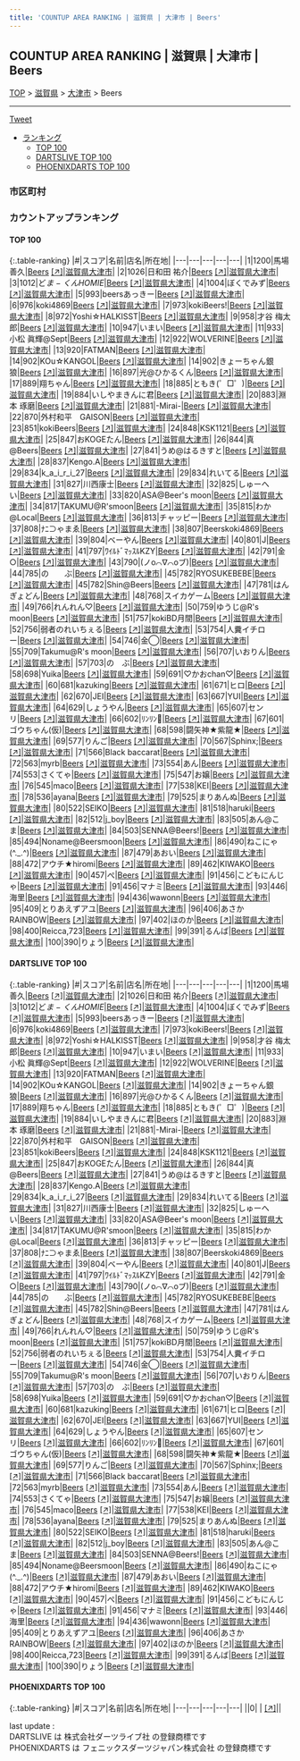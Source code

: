 ```yaml
---
title: 'COUNTUP AREA RANKING | 滋賀県 | 大津市 | Beers'
---
```

## COUNTUP AREA RANKING | 滋賀県 | 大津市 | Beers

[TOP](/darts/rank/) > [滋賀県](/darts/rank/滋賀県/) > [大津市](/darts/rank/滋賀県/大津市/) > Beers

___

<a href="https://twitter.com/share?ref_src=twsrc%5Etfw" data-text="COUNTUP AREA RANKING | 滋賀県大津市Beers" class="twitter-share-button" data-hashtags="DARTSLIVE,PHOENIXDARTS,darts,ダーツ" data-show-count="false">Tweet</a>

* [ランキング](#カウントアップランキング)
    * [TOP 100](#top-100)
    * [DARTSLIVE TOP 100](#dartslive-top-100)
    * [PHOENIXDARTS TOP 100](#phoenixdarts-top-100)

### 市区町村

<ul>

</ul>

### カウントアップランキング

#### TOP 100



{:.table-ranking}
|#|スコア|名前|店名|所在地|
|---|---|---|---|---|
|1|1200|<span class="rank-name-dl">馬場 善久</span>|<a href="/darts/rank/shops/67221c55a4e6d60df454cb89828a1cfe.html">Beers</a> <a href="https://search.dartslive.com/jp/shop/67221c55a4e6d60df454cb89828a1cfe">[↗]</a>|<a href="/darts/rank/滋賀県/大津市">滋賀県大津市</a>|
|2|1026|<span class="rank-name-dl">日和田 祐介</span>|<a href="/darts/rank/shops/67221c55a4e6d60df454cb89828a1cfe.html">Beers</a> <a href="https://search.dartslive.com/jp/shop/67221c55a4e6d60df454cb89828a1cfe">[↗]</a>|<a href="/darts/rank/滋賀県/大津市">滋賀県大津市</a>|
|3|1012|<span class="rank-name-dl">ど$ま-くんHOMIE$</span>|<a href="/darts/rank/shops/67221c55a4e6d60df454cb89828a1cfe.html">Beers</a> <a href="https://search.dartslive.com/jp/shop/67221c55a4e6d60df454cb89828a1cfe">[↗]</a>|<a href="/darts/rank/滋賀県/大津市">滋賀県大津市</a>|
|4|1004|<span class="rank-name-dl">ぼくでみず</span>|<a href="/darts/rank/shops/67221c55a4e6d60df454cb89828a1cfe.html">Beers</a> <a href="https://search.dartslive.com/jp/shop/67221c55a4e6d60df454cb89828a1cfe">[↗]</a>|<a href="/darts/rank/滋賀県/大津市">滋賀県大津市</a>|
|5|993|<span class="rank-name-dl">beersあっきー</span>|<a href="/darts/rank/shops/67221c55a4e6d60df454cb89828a1cfe.html">Beers</a> <a href="https://search.dartslive.com/jp/shop/67221c55a4e6d60df454cb89828a1cfe">[↗]</a>|<a href="/darts/rank/滋賀県/大津市">滋賀県大津市</a>|
|6|976|<span class="rank-name-dl">koki4869</span>|<a href="/darts/rank/shops/67221c55a4e6d60df454cb89828a1cfe.html">Beers</a> <a href="https://search.dartslive.com/jp/shop/67221c55a4e6d60df454cb89828a1cfe">[↗]</a>|<a href="/darts/rank/滋賀県/大津市">滋賀県大津市</a>|
|7|973|<span class="rank-name-dl">kokiBeers!</span>|<a href="/darts/rank/shops/67221c55a4e6d60df454cb89828a1cfe.html">Beers</a> <a href="https://search.dartslive.com/jp/shop/67221c55a4e6d60df454cb89828a1cfe">[↗]</a>|<a href="/darts/rank/滋賀県/大津市">滋賀県大津市</a>|
|8|972|<span class="rank-name-dl">Yoshi☆HALKISST</span>|<a href="/darts/rank/shops/67221c55a4e6d60df454cb89828a1cfe.html">Beers</a> <a href="https://search.dartslive.com/jp/shop/67221c55a4e6d60df454cb89828a1cfe">[↗]</a>|<a href="/darts/rank/滋賀県/大津市">滋賀県大津市</a>|
|9|958|<span class="rank-name-dl">才谷 梅太郎</span>|<a href="/darts/rank/shops/67221c55a4e6d60df454cb89828a1cfe.html">Beers</a> <a href="https://search.dartslive.com/jp/shop/67221c55a4e6d60df454cb89828a1cfe">[↗]</a>|<a href="/darts/rank/滋賀県/大津市">滋賀県大津市</a>|
|10|947|<span class="rank-name-dl">いまい</span>|<a href="/darts/rank/shops/67221c55a4e6d60df454cb89828a1cfe.html">Beers</a> <a href="https://search.dartslive.com/jp/shop/67221c55a4e6d60df454cb89828a1cfe">[↗]</a>|<a href="/darts/rank/滋賀県/大津市">滋賀県大津市</a>|
|11|933|<span class="rank-name-dl">小松 眞輝@Sept</span>|<a href="/darts/rank/shops/67221c55a4e6d60df454cb89828a1cfe.html">Beers</a> <a href="https://search.dartslive.com/jp/shop/67221c55a4e6d60df454cb89828a1cfe">[↗]</a>|<a href="/darts/rank/滋賀県/大津市">滋賀県大津市</a>|
|12|922|<span class="rank-name-dl">WOLVERINE</span>|<a href="/darts/rank/shops/67221c55a4e6d60df454cb89828a1cfe.html">Beers</a> <a href="https://search.dartslive.com/jp/shop/67221c55a4e6d60df454cb89828a1cfe">[↗]</a>|<a href="/darts/rank/滋賀県/大津市">滋賀県大津市</a>|
|13|920|<span class="rank-name-dl">FATMAN</span>|<a href="/darts/rank/shops/67221c55a4e6d60df454cb89828a1cfe.html">Beers</a> <a href="https://search.dartslive.com/jp/shop/67221c55a4e6d60df454cb89828a1cfe">[↗]</a>|<a href="/darts/rank/滋賀県/大津市">滋賀県大津市</a>|
|14|902|<span class="rank-name-dl">KOu☆KANGOL</span>|<a href="/darts/rank/shops/67221c55a4e6d60df454cb89828a1cfe.html">Beers</a> <a href="https://search.dartslive.com/jp/shop/67221c55a4e6d60df454cb89828a1cfe">[↗]</a>|<a href="/darts/rank/滋賀県/大津市">滋賀県大津市</a>|
|14|902|<span class="rank-name-dl">きょーちゃん銀狼</span>|<a href="/darts/rank/shops/67221c55a4e6d60df454cb89828a1cfe.html">Beers</a> <a href="https://search.dartslive.com/jp/shop/67221c55a4e6d60df454cb89828a1cfe">[↗]</a>|<a href="/darts/rank/滋賀県/大津市">滋賀県大津市</a>|
|16|897|<span class="rank-name-dl">光@ひかるくん</span>|<a href="/darts/rank/shops/67221c55a4e6d60df454cb89828a1cfe.html">Beers</a> <a href="https://search.dartslive.com/jp/shop/67221c55a4e6d60df454cb89828a1cfe">[↗]</a>|<a href="/darts/rank/滋賀県/大津市">滋賀県大津市</a>|
|17|889|<span class="rank-name-dl">翔ちゃん</span>|<a href="/darts/rank/shops/67221c55a4e6d60df454cb89828a1cfe.html">Beers</a> <a href="https://search.dartslive.com/jp/shop/67221c55a4e6d60df454cb89828a1cfe">[↗]</a>|<a href="/darts/rank/滋賀県/大津市">滋賀県大津市</a>|
|18|885|<span class="rank-name-dl">ともき(゜□゜)</span>|<a href="/darts/rank/shops/67221c55a4e6d60df454cb89828a1cfe.html">Beers</a> <a href="https://search.dartslive.com/jp/shop/67221c55a4e6d60df454cb89828a1cfe">[↗]</a>|<a href="/darts/rank/滋賀県/大津市">滋賀県大津市</a>|
|19|884|<span class="rank-name-dl">いしやまきんに君</span>|<a href="/darts/rank/shops/67221c55a4e6d60df454cb89828a1cfe.html">Beers</a> <a href="https://search.dartslive.com/jp/shop/67221c55a4e6d60df454cb89828a1cfe">[↗]</a>|<a href="/darts/rank/滋賀県/大津市">滋賀県大津市</a>|
|20|883|<span class="rank-name-dl">淵本 琢磨</span>|<a href="/darts/rank/shops/67221c55a4e6d60df454cb89828a1cfe.html">Beers</a> <a href="https://search.dartslive.com/jp/shop/67221c55a4e6d60df454cb89828a1cfe">[↗]</a>|<a href="/darts/rank/滋賀県/大津市">滋賀県大津市</a>|
|21|881|<span class="rank-name-dl">-Mirai-</span>|<a href="/darts/rank/shops/67221c55a4e6d60df454cb89828a1cfe.html">Beers</a> <a href="https://search.dartslive.com/jp/shop/67221c55a4e6d60df454cb89828a1cfe">[↗]</a>|<a href="/darts/rank/滋賀県/大津市">滋賀県大津市</a>|
|22|870|<span class="rank-name-dl">外村和平　GAISON</span>|<a href="/darts/rank/shops/67221c55a4e6d60df454cb89828a1cfe.html">Beers</a> <a href="https://search.dartslive.com/jp/shop/67221c55a4e6d60df454cb89828a1cfe">[↗]</a>|<a href="/darts/rank/滋賀県/大津市">滋賀県大津市</a>|
|23|851|<span class="rank-name-dl">kokiBeers</span>|<a href="/darts/rank/shops/67221c55a4e6d60df454cb89828a1cfe.html">Beers</a> <a href="https://search.dartslive.com/jp/shop/67221c55a4e6d60df454cb89828a1cfe">[↗]</a>|<a href="/darts/rank/滋賀県/大津市">滋賀県大津市</a>|
|24|848|<span class="rank-name-dl">KSK1121</span>|<a href="/darts/rank/shops/67221c55a4e6d60df454cb89828a1cfe.html">Beers</a> <a href="https://search.dartslive.com/jp/shop/67221c55a4e6d60df454cb89828a1cfe">[↗]</a>|<a href="/darts/rank/滋賀県/大津市">滋賀県大津市</a>|
|25|847|<span class="rank-name-dl">おKOGEたん</span>|<a href="/darts/rank/shops/67221c55a4e6d60df454cb89828a1cfe.html">Beers</a> <a href="https://search.dartslive.com/jp/shop/67221c55a4e6d60df454cb89828a1cfe">[↗]</a>|<a href="/darts/rank/滋賀県/大津市">滋賀県大津市</a>|
|26|844|<span class="rank-name-dl">真@Beers</span>|<a href="/darts/rank/shops/67221c55a4e6d60df454cb89828a1cfe.html">Beers</a> <a href="https://search.dartslive.com/jp/shop/67221c55a4e6d60df454cb89828a1cfe">[↗]</a>|<a href="/darts/rank/滋賀県/大津市">滋賀県大津市</a>|
|27|841|<span class="rank-name-dl">うめ@はるきすと</span>|<a href="/darts/rank/shops/67221c55a4e6d60df454cb89828a1cfe.html">Beers</a> <a href="https://search.dartslive.com/jp/shop/67221c55a4e6d60df454cb89828a1cfe">[↗]</a>|<a href="/darts/rank/滋賀県/大津市">滋賀県大津市</a>|
|28|837|<span class="rank-name-dl">Kengo.A</span>|<a href="/darts/rank/shops/67221c55a4e6d60df454cb89828a1cfe.html">Beers</a> <a href="https://search.dartslive.com/jp/shop/67221c55a4e6d60df454cb89828a1cfe">[↗]</a>|<a href="/darts/rank/滋賀県/大津市">滋賀県大津市</a>|
|29|834|<span class="rank-name-dl">k_a_i_r_i_27</span>|<a href="/darts/rank/shops/67221c55a4e6d60df454cb89828a1cfe.html">Beers</a> <a href="https://search.dartslive.com/jp/shop/67221c55a4e6d60df454cb89828a1cfe">[↗]</a>|<a href="/darts/rank/滋賀県/大津市">滋賀県大津市</a>|
|29|834|<span class="rank-name-dl">れいてる</span>|<a href="/darts/rank/shops/67221c55a4e6d60df454cb89828a1cfe.html">Beers</a> <a href="https://search.dartslive.com/jp/shop/67221c55a4e6d60df454cb89828a1cfe">[↗]</a>|<a href="/darts/rank/滋賀県/大津市">滋賀県大津市</a>|
|31|827|<span class="rank-name-dl">川西康士</span>|<a href="/darts/rank/shops/67221c55a4e6d60df454cb89828a1cfe.html">Beers</a> <a href="https://search.dartslive.com/jp/shop/67221c55a4e6d60df454cb89828a1cfe">[↗]</a>|<a href="/darts/rank/滋賀県/大津市">滋賀県大津市</a>|
|32|825|<span class="rank-name-dl">しゅーへい</span>|<a href="/darts/rank/shops/67221c55a4e6d60df454cb89828a1cfe.html">Beers</a> <a href="https://search.dartslive.com/jp/shop/67221c55a4e6d60df454cb89828a1cfe">[↗]</a>|<a href="/darts/rank/滋賀県/大津市">滋賀県大津市</a>|
|33|820|<span class="rank-name-dl">ASA@Beer&#x27;s moon</span>|<a href="/darts/rank/shops/67221c55a4e6d60df454cb89828a1cfe.html">Beers</a> <a href="https://search.dartslive.com/jp/shop/67221c55a4e6d60df454cb89828a1cfe">[↗]</a>|<a href="/darts/rank/滋賀県/大津市">滋賀県大津市</a>|
|34|817|<span class="rank-name-dl">TAKUMU@R&#x27;smoon</span>|<a href="/darts/rank/shops/67221c55a4e6d60df454cb89828a1cfe.html">Beers</a> <a href="https://search.dartslive.com/jp/shop/67221c55a4e6d60df454cb89828a1cfe">[↗]</a>|<a href="/darts/rank/滋賀県/大津市">滋賀県大津市</a>|
|35|815|<span class="rank-name-dl">わか@Local</span>|<a href="/darts/rank/shops/67221c55a4e6d60df454cb89828a1cfe.html">Beers</a> <a href="https://search.dartslive.com/jp/shop/67221c55a4e6d60df454cb89828a1cfe">[↗]</a>|<a href="/darts/rank/滋賀県/大津市">滋賀県大津市</a>|
|36|813|<span class="rank-name-dl">チャッピー</span>|<a href="/darts/rank/shops/67221c55a4e6d60df454cb89828a1cfe.html">Beers</a> <a href="https://search.dartslive.com/jp/shop/67221c55a4e6d60df454cb89828a1cfe">[↗]</a>|<a href="/darts/rank/滋賀県/大津市">滋賀県大津市</a>|
|37|808|<span class="rank-name-dl">ﾅﾆ⊃ゃまゑ</span>|<a href="/darts/rank/shops/67221c55a4e6d60df454cb89828a1cfe.html">Beers</a> <a href="https://search.dartslive.com/jp/shop/67221c55a4e6d60df454cb89828a1cfe">[↗]</a>|<a href="/darts/rank/滋賀県/大津市">滋賀県大津市</a>|
|38|807|<span class="rank-name-dl">Beerskoki4869</span>|<a href="/darts/rank/shops/67221c55a4e6d60df454cb89828a1cfe.html">Beers</a> <a href="https://search.dartslive.com/jp/shop/67221c55a4e6d60df454cb89828a1cfe">[↗]</a>|<a href="/darts/rank/滋賀県/大津市">滋賀県大津市</a>|
|39|804|<span class="rank-name-dl">ベーやん</span>|<a href="/darts/rank/shops/67221c55a4e6d60df454cb89828a1cfe.html">Beers</a> <a href="https://search.dartslive.com/jp/shop/67221c55a4e6d60df454cb89828a1cfe">[↗]</a>|<a href="/darts/rank/滋賀県/大津市">滋賀県大津市</a>|
|40|801|<span class="rank-name-dl">J</span>|<a href="/darts/rank/shops/67221c55a4e6d60df454cb89828a1cfe.html">Beers</a> <a href="https://search.dartslive.com/jp/shop/67221c55a4e6d60df454cb89828a1cfe">[↗]</a>|<a href="/darts/rank/滋賀県/大津市">滋賀県大津市</a>|
|41|797|<span class="rank-name-dl">ﾜｲﾙﾄﾞﾏｯｽﾙKZY</span>|<a href="/darts/rank/shops/67221c55a4e6d60df454cb89828a1cfe.html">Beers</a> <a href="https://search.dartslive.com/jp/shop/67221c55a4e6d60df454cb89828a1cfe">[↗]</a>|<a href="/darts/rank/滋賀県/大津市">滋賀県大津市</a>|
|42|791|<span class="rank-name-dl">金○</span>|<a href="/darts/rank/shops/67221c55a4e6d60df454cb89828a1cfe.html">Beers</a> <a href="https://search.dartslive.com/jp/shop/67221c55a4e6d60df454cb89828a1cfe">[↗]</a>|<a href="/darts/rank/滋賀県/大津市">滋賀県大津市</a>|
|43|790|<span class="rank-name-dl">(ノo⌒∇⌒oブ)</span>|<a href="/darts/rank/shops/67221c55a4e6d60df454cb89828a1cfe.html">Beers</a> <a href="https://search.dartslive.com/jp/shop/67221c55a4e6d60df454cb89828a1cfe">[↗]</a>|<a href="/darts/rank/滋賀県/大津市">滋賀県大津市</a>|
|44|785|<span class="rank-name-dl">の　　ぶ</span>|<a href="/darts/rank/shops/67221c55a4e6d60df454cb89828a1cfe.html">Beers</a> <a href="https://search.dartslive.com/jp/shop/67221c55a4e6d60df454cb89828a1cfe">[↗]</a>|<a href="/darts/rank/滋賀県/大津市">滋賀県大津市</a>|
|45|782|<span class="rank-name-dl">RYOSUKEBEBE</span>|<a href="/darts/rank/shops/67221c55a4e6d60df454cb89828a1cfe.html">Beers</a> <a href="https://search.dartslive.com/jp/shop/67221c55a4e6d60df454cb89828a1cfe">[↗]</a>|<a href="/darts/rank/滋賀県/大津市">滋賀県大津市</a>|
|45|782|<span class="rank-name-dl">Shin@Beers</span>|<a href="/darts/rank/shops/67221c55a4e6d60df454cb89828a1cfe.html">Beers</a> <a href="https://search.dartslive.com/jp/shop/67221c55a4e6d60df454cb89828a1cfe">[↗]</a>|<a href="/darts/rank/滋賀県/大津市">滋賀県大津市</a>|
|47|781|<span class="rank-name-dl">はんぎょどん</span>|<a href="/darts/rank/shops/67221c55a4e6d60df454cb89828a1cfe.html">Beers</a> <a href="https://search.dartslive.com/jp/shop/67221c55a4e6d60df454cb89828a1cfe">[↗]</a>|<a href="/darts/rank/滋賀県/大津市">滋賀県大津市</a>|
|48|768|<span class="rank-name-dl">スイカゲーム</span>|<a href="/darts/rank/shops/67221c55a4e6d60df454cb89828a1cfe.html">Beers</a> <a href="https://search.dartslive.com/jp/shop/67221c55a4e6d60df454cb89828a1cfe">[↗]</a>|<a href="/darts/rank/滋賀県/大津市">滋賀県大津市</a>|
|49|766|<span class="rank-name-dl">れんれん♡</span>|<a href="/darts/rank/shops/67221c55a4e6d60df454cb89828a1cfe.html">Beers</a> <a href="https://search.dartslive.com/jp/shop/67221c55a4e6d60df454cb89828a1cfe">[↗]</a>|<a href="/darts/rank/滋賀県/大津市">滋賀県大津市</a>|
|50|759|<span class="rank-name-dl">ゆうじ@R&#x27;s moon</span>|<a href="/darts/rank/shops/67221c55a4e6d60df454cb89828a1cfe.html">Beers</a> <a href="https://search.dartslive.com/jp/shop/67221c55a4e6d60df454cb89828a1cfe">[↗]</a>|<a href="/darts/rank/滋賀県/大津市">滋賀県大津市</a>|
|51|757|<span class="rank-name-dl">kokiBD月間</span>|<a href="/darts/rank/shops/67221c55a4e6d60df454cb89828a1cfe.html">Beers</a> <a href="https://search.dartslive.com/jp/shop/67221c55a4e6d60df454cb89828a1cfe">[↗]</a>|<a href="/darts/rank/滋賀県/大津市">滋賀県大津市</a>|
|52|756|<span class="rank-name-dl">弱者のれいちぇる</span>|<a href="/darts/rank/shops/67221c55a4e6d60df454cb89828a1cfe.html">Beers</a> <a href="https://search.dartslive.com/jp/shop/67221c55a4e6d60df454cb89828a1cfe">[↗]</a>|<a href="/darts/rank/滋賀県/大津市">滋賀県大津市</a>|
|53|754|<span class="rank-name-dl">人糞イチロー</span>|<a href="/darts/rank/shops/67221c55a4e6d60df454cb89828a1cfe.html">Beers</a> <a href="https://search.dartslive.com/jp/shop/67221c55a4e6d60df454cb89828a1cfe">[↗]</a>|<a href="/darts/rank/滋賀県/大津市">滋賀県大津市</a>|
|54|746|<span class="rank-name-dl">金◯</span>|<a href="/darts/rank/shops/67221c55a4e6d60df454cb89828a1cfe.html">Beers</a> <a href="https://search.dartslive.com/jp/shop/67221c55a4e6d60df454cb89828a1cfe">[↗]</a>|<a href="/darts/rank/滋賀県/大津市">滋賀県大津市</a>|
|55|709|<span class="rank-name-dl">Takumu@R&#x27;s moon</span>|<a href="/darts/rank/shops/67221c55a4e6d60df454cb89828a1cfe.html">Beers</a> <a href="https://search.dartslive.com/jp/shop/67221c55a4e6d60df454cb89828a1cfe">[↗]</a>|<a href="/darts/rank/滋賀県/大津市">滋賀県大津市</a>|
|56|707|<span class="rank-name-dl">いおりん</span>|<a href="/darts/rank/shops/67221c55a4e6d60df454cb89828a1cfe.html">Beers</a> <a href="https://search.dartslive.com/jp/shop/67221c55a4e6d60df454cb89828a1cfe">[↗]</a>|<a href="/darts/rank/滋賀県/大津市">滋賀県大津市</a>|
|57|703|<span class="rank-name-dl">の　ぶ</span>|<a href="/darts/rank/shops/67221c55a4e6d60df454cb89828a1cfe.html">Beers</a> <a href="https://search.dartslive.com/jp/shop/67221c55a4e6d60df454cb89828a1cfe">[↗]</a>|<a href="/darts/rank/滋賀県/大津市">滋賀県大津市</a>|
|58|698|<span class="rank-name-dl">Yuika</span>|<a href="/darts/rank/shops/67221c55a4e6d60df454cb89828a1cfe.html">Beers</a> <a href="https://search.dartslive.com/jp/shop/67221c55a4e6d60df454cb89828a1cfe">[↗]</a>|<a href="/darts/rank/滋賀県/大津市">滋賀県大津市</a>|
|59|691|<span class="rank-name-dl">♡かおchan♡</span>|<a href="/darts/rank/shops/67221c55a4e6d60df454cb89828a1cfe.html">Beers</a> <a href="https://search.dartslive.com/jp/shop/67221c55a4e6d60df454cb89828a1cfe">[↗]</a>|<a href="/darts/rank/滋賀県/大津市">滋賀県大津市</a>|
|60|681|<span class="rank-name-dl">kazuking</span>|<a href="/darts/rank/shops/67221c55a4e6d60df454cb89828a1cfe.html">Beers</a> <a href="https://search.dartslive.com/jp/shop/67221c55a4e6d60df454cb89828a1cfe">[↗]</a>|<a href="/darts/rank/滋賀県/大津市">滋賀県大津市</a>|
|61|671|<span class="rank-name-dl">ヒロ</span>|<a href="/darts/rank/shops/67221c55a4e6d60df454cb89828a1cfe.html">Beers</a> <a href="https://search.dartslive.com/jp/shop/67221c55a4e6d60df454cb89828a1cfe">[↗]</a>|<a href="/darts/rank/滋賀県/大津市">滋賀県大津市</a>|
|62|670|<span class="rank-name-dl">JEI</span>|<a href="/darts/rank/shops/67221c55a4e6d60df454cb89828a1cfe.html">Beers</a> <a href="https://search.dartslive.com/jp/shop/67221c55a4e6d60df454cb89828a1cfe">[↗]</a>|<a href="/darts/rank/滋賀県/大津市">滋賀県大津市</a>|
|63|667|<span class="rank-name-dl">YUI</span>|<a href="/darts/rank/shops/67221c55a4e6d60df454cb89828a1cfe.html">Beers</a> <a href="https://search.dartslive.com/jp/shop/67221c55a4e6d60df454cb89828a1cfe">[↗]</a>|<a href="/darts/rank/滋賀県/大津市">滋賀県大津市</a>|
|64|629|<span class="rank-name-dl">しょうやん</span>|<a href="/darts/rank/shops/67221c55a4e6d60df454cb89828a1cfe.html">Beers</a> <a href="https://search.dartslive.com/jp/shop/67221c55a4e6d60df454cb89828a1cfe">[↗]</a>|<a href="/darts/rank/滋賀県/大津市">滋賀県大津市</a>|
|65|607|<span class="rank-name-dl">センリ</span>|<a href="/darts/rank/shops/67221c55a4e6d60df454cb89828a1cfe.html">Beers</a> <a href="https://search.dartslive.com/jp/shop/67221c55a4e6d60df454cb89828a1cfe">[↗]</a>|<a href="/darts/rank/滋賀県/大津市">滋賀県大津市</a>|
|66|602|<span class="rank-name-dl">ﾘﾝﾘﾝ</span>|<a href="/darts/rank/shops/67221c55a4e6d60df454cb89828a1cfe.html">Beers</a> <a href="https://search.dartslive.com/jp/shop/67221c55a4e6d60df454cb89828a1cfe">[↗]</a>|<a href="/darts/rank/滋賀県/大津市">滋賀県大津市</a>|
|67|601|<span class="rank-name-dl">ゴウちゃん(仮)</span>|<a href="/darts/rank/shops/67221c55a4e6d60df454cb89828a1cfe.html">Beers</a> <a href="https://search.dartslive.com/jp/shop/67221c55a4e6d60df454cb89828a1cfe">[↗]</a>|<a href="/darts/rank/滋賀県/大津市">滋賀県大津市</a>|
|68|598|<span class="rank-name-dl">闘矢神★紫龍★</span>|<a href="/darts/rank/shops/67221c55a4e6d60df454cb89828a1cfe.html">Beers</a> <a href="https://search.dartslive.com/jp/shop/67221c55a4e6d60df454cb89828a1cfe">[↗]</a>|<a href="/darts/rank/滋賀県/大津市">滋賀県大津市</a>|
|69|577|<span class="rank-name-dl">りんご</span>|<a href="/darts/rank/shops/67221c55a4e6d60df454cb89828a1cfe.html">Beers</a> <a href="https://search.dartslive.com/jp/shop/67221c55a4e6d60df454cb89828a1cfe">[↗]</a>|<a href="/darts/rank/滋賀県/大津市">滋賀県大津市</a>|
|70|567|<span class="rank-name-dl">Sphinx;</span>|<a href="/darts/rank/shops/67221c55a4e6d60df454cb89828a1cfe.html">Beers</a> <a href="https://search.dartslive.com/jp/shop/67221c55a4e6d60df454cb89828a1cfe">[↗]</a>|<a href="/darts/rank/滋賀県/大津市">滋賀県大津市</a>|
|71|566|<span class="rank-name-dl">Black baccarat</span>|<a href="/darts/rank/shops/67221c55a4e6d60df454cb89828a1cfe.html">Beers</a> <a href="https://search.dartslive.com/jp/shop/67221c55a4e6d60df454cb89828a1cfe">[↗]</a>|<a href="/darts/rank/滋賀県/大津市">滋賀県大津市</a>|
|72|563|<span class="rank-name-dl">myrb</span>|<a href="/darts/rank/shops/67221c55a4e6d60df454cb89828a1cfe.html">Beers</a> <a href="https://search.dartslive.com/jp/shop/67221c55a4e6d60df454cb89828a1cfe">[↗]</a>|<a href="/darts/rank/滋賀県/大津市">滋賀県大津市</a>|
|73|554|<span class="rank-name-dl">あん</span>|<a href="/darts/rank/shops/67221c55a4e6d60df454cb89828a1cfe.html">Beers</a> <a href="https://search.dartslive.com/jp/shop/67221c55a4e6d60df454cb89828a1cfe">[↗]</a>|<a href="/darts/rank/滋賀県/大津市">滋賀県大津市</a>|
|74|553|<span class="rank-name-dl">さくてゃ</span>|<a href="/darts/rank/shops/67221c55a4e6d60df454cb89828a1cfe.html">Beers</a> <a href="https://search.dartslive.com/jp/shop/67221c55a4e6d60df454cb89828a1cfe">[↗]</a>|<a href="/darts/rank/滋賀県/大津市">滋賀県大津市</a>|
|75|547|<span class="rank-name-dl">お嬢</span>|<a href="/darts/rank/shops/67221c55a4e6d60df454cb89828a1cfe.html">Beers</a> <a href="https://search.dartslive.com/jp/shop/67221c55a4e6d60df454cb89828a1cfe">[↗]</a>|<a href="/darts/rank/滋賀県/大津市">滋賀県大津市</a>|
|76|545|<span class="rank-name-dl">maco</span>|<a href="/darts/rank/shops/67221c55a4e6d60df454cb89828a1cfe.html">Beers</a> <a href="https://search.dartslive.com/jp/shop/67221c55a4e6d60df454cb89828a1cfe">[↗]</a>|<a href="/darts/rank/滋賀県/大津市">滋賀県大津市</a>|
|77|538|<span class="rank-name-dl">KEI</span>|<a href="/darts/rank/shops/67221c55a4e6d60df454cb89828a1cfe.html">Beers</a> <a href="https://search.dartslive.com/jp/shop/67221c55a4e6d60df454cb89828a1cfe">[↗]</a>|<a href="/darts/rank/滋賀県/大津市">滋賀県大津市</a>|
|78|536|<span class="rank-name-dl">ayana</span>|<a href="/darts/rank/shops/67221c55a4e6d60df454cb89828a1cfe.html">Beers</a> <a href="https://search.dartslive.com/jp/shop/67221c55a4e6d60df454cb89828a1cfe">[↗]</a>|<a href="/darts/rank/滋賀県/大津市">滋賀県大津市</a>|
|79|525|<span class="rank-name-dl">まりあんぬ</span>|<a href="/darts/rank/shops/67221c55a4e6d60df454cb89828a1cfe.html">Beers</a> <a href="https://search.dartslive.com/jp/shop/67221c55a4e6d60df454cb89828a1cfe">[↗]</a>|<a href="/darts/rank/滋賀県/大津市">滋賀県大津市</a>|
|80|522|<span class="rank-name-dl">SEIKO</span>|<a href="/darts/rank/shops/67221c55a4e6d60df454cb89828a1cfe.html">Beers</a> <a href="https://search.dartslive.com/jp/shop/67221c55a4e6d60df454cb89828a1cfe">[↗]</a>|<a href="/darts/rank/滋賀県/大津市">滋賀県大津市</a>|
|81|518|<span class="rank-name-dl">haruki</span>|<a href="/darts/rank/shops/67221c55a4e6d60df454cb89828a1cfe.html">Beers</a> <a href="https://search.dartslive.com/jp/shop/67221c55a4e6d60df454cb89828a1cfe">[↗]</a>|<a href="/darts/rank/滋賀県/大津市">滋賀県大津市</a>|
|82|512|<span class="rank-name-dl">j_boy</span>|<a href="/darts/rank/shops/67221c55a4e6d60df454cb89828a1cfe.html">Beers</a> <a href="https://search.dartslive.com/jp/shop/67221c55a4e6d60df454cb89828a1cfe">[↗]</a>|<a href="/darts/rank/滋賀県/大津市">滋賀県大津市</a>|
|83|505|<span class="rank-name-dl">あん@こま</span>|<a href="/darts/rank/shops/67221c55a4e6d60df454cb89828a1cfe.html">Beers</a> <a href="https://search.dartslive.com/jp/shop/67221c55a4e6d60df454cb89828a1cfe">[↗]</a>|<a href="/darts/rank/滋賀県/大津市">滋賀県大津市</a>|
|84|503|<span class="rank-name-dl">SENNA@‪Beers!</span>|<a href="/darts/rank/shops/67221c55a4e6d60df454cb89828a1cfe.html">Beers</a> <a href="https://search.dartslive.com/jp/shop/67221c55a4e6d60df454cb89828a1cfe">[↗]</a>|<a href="/darts/rank/滋賀県/大津市">滋賀県大津市</a>|
|85|494|<span class="rank-name-dl">Noname@Beersmoon</span>|<a href="/darts/rank/shops/67221c55a4e6d60df454cb89828a1cfe.html">Beers</a> <a href="https://search.dartslive.com/jp/shop/67221c55a4e6d60df454cb89828a1cfe">[↗]</a>|<a href="/darts/rank/滋賀県/大津市">滋賀県大津市</a>|
|86|490|<span class="rank-name-dl">ねこにゃ(^._.^)</span>|<a href="/darts/rank/shops/67221c55a4e6d60df454cb89828a1cfe.html">Beers</a> <a href="https://search.dartslive.com/jp/shop/67221c55a4e6d60df454cb89828a1cfe">[↗]</a>|<a href="/darts/rank/滋賀県/大津市">滋賀県大津市</a>|
|87|479|<span class="rank-name-dl">あおい</span>|<a href="/darts/rank/shops/67221c55a4e6d60df454cb89828a1cfe.html">Beers</a> <a href="https://search.dartslive.com/jp/shop/67221c55a4e6d60df454cb89828a1cfe">[↗]</a>|<a href="/darts/rank/滋賀県/大津市">滋賀県大津市</a>|
|88|472|<span class="rank-name-dl">アウチ★hiromi</span>|<a href="/darts/rank/shops/67221c55a4e6d60df454cb89828a1cfe.html">Beers</a> <a href="https://search.dartslive.com/jp/shop/67221c55a4e6d60df454cb89828a1cfe">[↗]</a>|<a href="/darts/rank/滋賀県/大津市">滋賀県大津市</a>|
|89|462|<span class="rank-name-dl">KIWAKO</span>|<a href="/darts/rank/shops/67221c55a4e6d60df454cb89828a1cfe.html">Beers</a> <a href="https://search.dartslive.com/jp/shop/67221c55a4e6d60df454cb89828a1cfe">[↗]</a>|<a href="/darts/rank/滋賀県/大津市">滋賀県大津市</a>|
|90|457|<span class="rank-name-dl">ぺ</span>|<a href="/darts/rank/shops/67221c55a4e6d60df454cb89828a1cfe.html">Beers</a> <a href="https://search.dartslive.com/jp/shop/67221c55a4e6d60df454cb89828a1cfe">[↗]</a>|<a href="/darts/rank/滋賀県/大津市">滋賀県大津市</a>|
|91|456|<span class="rank-name-dl">こどもにんじゃ</span>|<a href="/darts/rank/shops/67221c55a4e6d60df454cb89828a1cfe.html">Beers</a> <a href="https://search.dartslive.com/jp/shop/67221c55a4e6d60df454cb89828a1cfe">[↗]</a>|<a href="/darts/rank/滋賀県/大津市">滋賀県大津市</a>|
|91|456|<span class="rank-name-dl">マナミ</span>|<a href="/darts/rank/shops/67221c55a4e6d60df454cb89828a1cfe.html">Beers</a> <a href="https://search.dartslive.com/jp/shop/67221c55a4e6d60df454cb89828a1cfe">[↗]</a>|<a href="/darts/rank/滋賀県/大津市">滋賀県大津市</a>|
|93|446|<span class="rank-name-dl">海里</span>|<a href="/darts/rank/shops/67221c55a4e6d60df454cb89828a1cfe.html">Beers</a> <a href="https://search.dartslive.com/jp/shop/67221c55a4e6d60df454cb89828a1cfe">[↗]</a>|<a href="/darts/rank/滋賀県/大津市">滋賀県大津市</a>|
|94|436|<span class="rank-name-dl">wawonn</span>|<a href="/darts/rank/shops/67221c55a4e6d60df454cb89828a1cfe.html">Beers</a> <a href="https://search.dartslive.com/jp/shop/67221c55a4e6d60df454cb89828a1cfe">[↗]</a>|<a href="/darts/rank/滋賀県/大津市">滋賀県大津市</a>|
|95|409|<span class="rank-name-dl">とりあえずアユ</span>|<a href="/darts/rank/shops/67221c55a4e6d60df454cb89828a1cfe.html">Beers</a> <a href="https://search.dartslive.com/jp/shop/67221c55a4e6d60df454cb89828a1cfe">[↗]</a>|<a href="/darts/rank/滋賀県/大津市">滋賀県大津市</a>|
|96|406|<span class="rank-name-dl">あさかRAINBOW</span>|<a href="/darts/rank/shops/67221c55a4e6d60df454cb89828a1cfe.html">Beers</a> <a href="https://search.dartslive.com/jp/shop/67221c55a4e6d60df454cb89828a1cfe">[↗]</a>|<a href="/darts/rank/滋賀県/大津市">滋賀県大津市</a>|
|97|402|<span class="rank-name-dl">ほのか</span>|<a href="/darts/rank/shops/67221c55a4e6d60df454cb89828a1cfe.html">Beers</a> <a href="https://search.dartslive.com/jp/shop/67221c55a4e6d60df454cb89828a1cfe">[↗]</a>|<a href="/darts/rank/滋賀県/大津市">滋賀県大津市</a>|
|98|400|<span class="rank-name-dl">Reicca,723</span>|<a href="/darts/rank/shops/67221c55a4e6d60df454cb89828a1cfe.html">Beers</a> <a href="https://search.dartslive.com/jp/shop/67221c55a4e6d60df454cb89828a1cfe">[↗]</a>|<a href="/darts/rank/滋賀県/大津市">滋賀県大津市</a>|
|99|391|<span class="rank-name-dl">るんば</span>|<a href="/darts/rank/shops/67221c55a4e6d60df454cb89828a1cfe.html">Beers</a> <a href="https://search.dartslive.com/jp/shop/67221c55a4e6d60df454cb89828a1cfe">[↗]</a>|<a href="/darts/rank/滋賀県/大津市">滋賀県大津市</a>|
|100|390|<span class="rank-name-dl">りょう</span>|<a href="/darts/rank/shops/67221c55a4e6d60df454cb89828a1cfe.html">Beers</a> <a href="https://search.dartslive.com/jp/shop/67221c55a4e6d60df454cb89828a1cfe">[↗]</a>|<a href="/darts/rank/滋賀県/大津市">滋賀県大津市</a>|


#### DARTSLIVE TOP 100



{:.table-ranking}
|#|スコア|名前|店名|所在地|
|---|---|---|---|---|
|1|1200|<span class="rank-name-dl">馬場 善久</span>|<a href="/darts/rank/shops/67221c55a4e6d60df454cb89828a1cfe.html">Beers</a> <a href="https://search.dartslive.com/jp/shop/67221c55a4e6d60df454cb89828a1cfe">[↗]</a>|<a href="/darts/rank/滋賀県/大津市">滋賀県大津市</a>|
|2|1026|<span class="rank-name-dl">日和田 祐介</span>|<a href="/darts/rank/shops/67221c55a4e6d60df454cb89828a1cfe.html">Beers</a> <a href="https://search.dartslive.com/jp/shop/67221c55a4e6d60df454cb89828a1cfe">[↗]</a>|<a href="/darts/rank/滋賀県/大津市">滋賀県大津市</a>|
|3|1012|<span class="rank-name-dl">ど$ま-くんHOMIE$</span>|<a href="/darts/rank/shops/67221c55a4e6d60df454cb89828a1cfe.html">Beers</a> <a href="https://search.dartslive.com/jp/shop/67221c55a4e6d60df454cb89828a1cfe">[↗]</a>|<a href="/darts/rank/滋賀県/大津市">滋賀県大津市</a>|
|4|1004|<span class="rank-name-dl">ぼくでみず</span>|<a href="/darts/rank/shops/67221c55a4e6d60df454cb89828a1cfe.html">Beers</a> <a href="https://search.dartslive.com/jp/shop/67221c55a4e6d60df454cb89828a1cfe">[↗]</a>|<a href="/darts/rank/滋賀県/大津市">滋賀県大津市</a>|
|5|993|<span class="rank-name-dl">beersあっきー</span>|<a href="/darts/rank/shops/67221c55a4e6d60df454cb89828a1cfe.html">Beers</a> <a href="https://search.dartslive.com/jp/shop/67221c55a4e6d60df454cb89828a1cfe">[↗]</a>|<a href="/darts/rank/滋賀県/大津市">滋賀県大津市</a>|
|6|976|<span class="rank-name-dl">koki4869</span>|<a href="/darts/rank/shops/67221c55a4e6d60df454cb89828a1cfe.html">Beers</a> <a href="https://search.dartslive.com/jp/shop/67221c55a4e6d60df454cb89828a1cfe">[↗]</a>|<a href="/darts/rank/滋賀県/大津市">滋賀県大津市</a>|
|7|973|<span class="rank-name-dl">kokiBeers!</span>|<a href="/darts/rank/shops/67221c55a4e6d60df454cb89828a1cfe.html">Beers</a> <a href="https://search.dartslive.com/jp/shop/67221c55a4e6d60df454cb89828a1cfe">[↗]</a>|<a href="/darts/rank/滋賀県/大津市">滋賀県大津市</a>|
|8|972|<span class="rank-name-dl">Yoshi☆HALKISST</span>|<a href="/darts/rank/shops/67221c55a4e6d60df454cb89828a1cfe.html">Beers</a> <a href="https://search.dartslive.com/jp/shop/67221c55a4e6d60df454cb89828a1cfe">[↗]</a>|<a href="/darts/rank/滋賀県/大津市">滋賀県大津市</a>|
|9|958|<span class="rank-name-dl">才谷 梅太郎</span>|<a href="/darts/rank/shops/67221c55a4e6d60df454cb89828a1cfe.html">Beers</a> <a href="https://search.dartslive.com/jp/shop/67221c55a4e6d60df454cb89828a1cfe">[↗]</a>|<a href="/darts/rank/滋賀県/大津市">滋賀県大津市</a>|
|10|947|<span class="rank-name-dl">いまい</span>|<a href="/darts/rank/shops/67221c55a4e6d60df454cb89828a1cfe.html">Beers</a> <a href="https://search.dartslive.com/jp/shop/67221c55a4e6d60df454cb89828a1cfe">[↗]</a>|<a href="/darts/rank/滋賀県/大津市">滋賀県大津市</a>|
|11|933|<span class="rank-name-dl">小松 眞輝@Sept</span>|<a href="/darts/rank/shops/67221c55a4e6d60df454cb89828a1cfe.html">Beers</a> <a href="https://search.dartslive.com/jp/shop/67221c55a4e6d60df454cb89828a1cfe">[↗]</a>|<a href="/darts/rank/滋賀県/大津市">滋賀県大津市</a>|
|12|922|<span class="rank-name-dl">WOLVERINE</span>|<a href="/darts/rank/shops/67221c55a4e6d60df454cb89828a1cfe.html">Beers</a> <a href="https://search.dartslive.com/jp/shop/67221c55a4e6d60df454cb89828a1cfe">[↗]</a>|<a href="/darts/rank/滋賀県/大津市">滋賀県大津市</a>|
|13|920|<span class="rank-name-dl">FATMAN</span>|<a href="/darts/rank/shops/67221c55a4e6d60df454cb89828a1cfe.html">Beers</a> <a href="https://search.dartslive.com/jp/shop/67221c55a4e6d60df454cb89828a1cfe">[↗]</a>|<a href="/darts/rank/滋賀県/大津市">滋賀県大津市</a>|
|14|902|<span class="rank-name-dl">KOu☆KANGOL</span>|<a href="/darts/rank/shops/67221c55a4e6d60df454cb89828a1cfe.html">Beers</a> <a href="https://search.dartslive.com/jp/shop/67221c55a4e6d60df454cb89828a1cfe">[↗]</a>|<a href="/darts/rank/滋賀県/大津市">滋賀県大津市</a>|
|14|902|<span class="rank-name-dl">きょーちゃん銀狼</span>|<a href="/darts/rank/shops/67221c55a4e6d60df454cb89828a1cfe.html">Beers</a> <a href="https://search.dartslive.com/jp/shop/67221c55a4e6d60df454cb89828a1cfe">[↗]</a>|<a href="/darts/rank/滋賀県/大津市">滋賀県大津市</a>|
|16|897|<span class="rank-name-dl">光@ひかるくん</span>|<a href="/darts/rank/shops/67221c55a4e6d60df454cb89828a1cfe.html">Beers</a> <a href="https://search.dartslive.com/jp/shop/67221c55a4e6d60df454cb89828a1cfe">[↗]</a>|<a href="/darts/rank/滋賀県/大津市">滋賀県大津市</a>|
|17|889|<span class="rank-name-dl">翔ちゃん</span>|<a href="/darts/rank/shops/67221c55a4e6d60df454cb89828a1cfe.html">Beers</a> <a href="https://search.dartslive.com/jp/shop/67221c55a4e6d60df454cb89828a1cfe">[↗]</a>|<a href="/darts/rank/滋賀県/大津市">滋賀県大津市</a>|
|18|885|<span class="rank-name-dl">ともき(゜□゜)</span>|<a href="/darts/rank/shops/67221c55a4e6d60df454cb89828a1cfe.html">Beers</a> <a href="https://search.dartslive.com/jp/shop/67221c55a4e6d60df454cb89828a1cfe">[↗]</a>|<a href="/darts/rank/滋賀県/大津市">滋賀県大津市</a>|
|19|884|<span class="rank-name-dl">いしやまきんに君</span>|<a href="/darts/rank/shops/67221c55a4e6d60df454cb89828a1cfe.html">Beers</a> <a href="https://search.dartslive.com/jp/shop/67221c55a4e6d60df454cb89828a1cfe">[↗]</a>|<a href="/darts/rank/滋賀県/大津市">滋賀県大津市</a>|
|20|883|<span class="rank-name-dl">淵本 琢磨</span>|<a href="/darts/rank/shops/67221c55a4e6d60df454cb89828a1cfe.html">Beers</a> <a href="https://search.dartslive.com/jp/shop/67221c55a4e6d60df454cb89828a1cfe">[↗]</a>|<a href="/darts/rank/滋賀県/大津市">滋賀県大津市</a>|
|21|881|<span class="rank-name-dl">-Mirai-</span>|<a href="/darts/rank/shops/67221c55a4e6d60df454cb89828a1cfe.html">Beers</a> <a href="https://search.dartslive.com/jp/shop/67221c55a4e6d60df454cb89828a1cfe">[↗]</a>|<a href="/darts/rank/滋賀県/大津市">滋賀県大津市</a>|
|22|870|<span class="rank-name-dl">外村和平　GAISON</span>|<a href="/darts/rank/shops/67221c55a4e6d60df454cb89828a1cfe.html">Beers</a> <a href="https://search.dartslive.com/jp/shop/67221c55a4e6d60df454cb89828a1cfe">[↗]</a>|<a href="/darts/rank/滋賀県/大津市">滋賀県大津市</a>|
|23|851|<span class="rank-name-dl">kokiBeers</span>|<a href="/darts/rank/shops/67221c55a4e6d60df454cb89828a1cfe.html">Beers</a> <a href="https://search.dartslive.com/jp/shop/67221c55a4e6d60df454cb89828a1cfe">[↗]</a>|<a href="/darts/rank/滋賀県/大津市">滋賀県大津市</a>|
|24|848|<span class="rank-name-dl">KSK1121</span>|<a href="/darts/rank/shops/67221c55a4e6d60df454cb89828a1cfe.html">Beers</a> <a href="https://search.dartslive.com/jp/shop/67221c55a4e6d60df454cb89828a1cfe">[↗]</a>|<a href="/darts/rank/滋賀県/大津市">滋賀県大津市</a>|
|25|847|<span class="rank-name-dl">おKOGEたん</span>|<a href="/darts/rank/shops/67221c55a4e6d60df454cb89828a1cfe.html">Beers</a> <a href="https://search.dartslive.com/jp/shop/67221c55a4e6d60df454cb89828a1cfe">[↗]</a>|<a href="/darts/rank/滋賀県/大津市">滋賀県大津市</a>|
|26|844|<span class="rank-name-dl">真@Beers</span>|<a href="/darts/rank/shops/67221c55a4e6d60df454cb89828a1cfe.html">Beers</a> <a href="https://search.dartslive.com/jp/shop/67221c55a4e6d60df454cb89828a1cfe">[↗]</a>|<a href="/darts/rank/滋賀県/大津市">滋賀県大津市</a>|
|27|841|<span class="rank-name-dl">うめ@はるきすと</span>|<a href="/darts/rank/shops/67221c55a4e6d60df454cb89828a1cfe.html">Beers</a> <a href="https://search.dartslive.com/jp/shop/67221c55a4e6d60df454cb89828a1cfe">[↗]</a>|<a href="/darts/rank/滋賀県/大津市">滋賀県大津市</a>|
|28|837|<span class="rank-name-dl">Kengo.A</span>|<a href="/darts/rank/shops/67221c55a4e6d60df454cb89828a1cfe.html">Beers</a> <a href="https://search.dartslive.com/jp/shop/67221c55a4e6d60df454cb89828a1cfe">[↗]</a>|<a href="/darts/rank/滋賀県/大津市">滋賀県大津市</a>|
|29|834|<span class="rank-name-dl">k_a_i_r_i_27</span>|<a href="/darts/rank/shops/67221c55a4e6d60df454cb89828a1cfe.html">Beers</a> <a href="https://search.dartslive.com/jp/shop/67221c55a4e6d60df454cb89828a1cfe">[↗]</a>|<a href="/darts/rank/滋賀県/大津市">滋賀県大津市</a>|
|29|834|<span class="rank-name-dl">れいてる</span>|<a href="/darts/rank/shops/67221c55a4e6d60df454cb89828a1cfe.html">Beers</a> <a href="https://search.dartslive.com/jp/shop/67221c55a4e6d60df454cb89828a1cfe">[↗]</a>|<a href="/darts/rank/滋賀県/大津市">滋賀県大津市</a>|
|31|827|<span class="rank-name-dl">川西康士</span>|<a href="/darts/rank/shops/67221c55a4e6d60df454cb89828a1cfe.html">Beers</a> <a href="https://search.dartslive.com/jp/shop/67221c55a4e6d60df454cb89828a1cfe">[↗]</a>|<a href="/darts/rank/滋賀県/大津市">滋賀県大津市</a>|
|32|825|<span class="rank-name-dl">しゅーへい</span>|<a href="/darts/rank/shops/67221c55a4e6d60df454cb89828a1cfe.html">Beers</a> <a href="https://search.dartslive.com/jp/shop/67221c55a4e6d60df454cb89828a1cfe">[↗]</a>|<a href="/darts/rank/滋賀県/大津市">滋賀県大津市</a>|
|33|820|<span class="rank-name-dl">ASA@Beer&#x27;s moon</span>|<a href="/darts/rank/shops/67221c55a4e6d60df454cb89828a1cfe.html">Beers</a> <a href="https://search.dartslive.com/jp/shop/67221c55a4e6d60df454cb89828a1cfe">[↗]</a>|<a href="/darts/rank/滋賀県/大津市">滋賀県大津市</a>|
|34|817|<span class="rank-name-dl">TAKUMU@R&#x27;smoon</span>|<a href="/darts/rank/shops/67221c55a4e6d60df454cb89828a1cfe.html">Beers</a> <a href="https://search.dartslive.com/jp/shop/67221c55a4e6d60df454cb89828a1cfe">[↗]</a>|<a href="/darts/rank/滋賀県/大津市">滋賀県大津市</a>|
|35|815|<span class="rank-name-dl">わか@Local</span>|<a href="/darts/rank/shops/67221c55a4e6d60df454cb89828a1cfe.html">Beers</a> <a href="https://search.dartslive.com/jp/shop/67221c55a4e6d60df454cb89828a1cfe">[↗]</a>|<a href="/darts/rank/滋賀県/大津市">滋賀県大津市</a>|
|36|813|<span class="rank-name-dl">チャッピー</span>|<a href="/darts/rank/shops/67221c55a4e6d60df454cb89828a1cfe.html">Beers</a> <a href="https://search.dartslive.com/jp/shop/67221c55a4e6d60df454cb89828a1cfe">[↗]</a>|<a href="/darts/rank/滋賀県/大津市">滋賀県大津市</a>|
|37|808|<span class="rank-name-dl">ﾅﾆ⊃ゃまゑ</span>|<a href="/darts/rank/shops/67221c55a4e6d60df454cb89828a1cfe.html">Beers</a> <a href="https://search.dartslive.com/jp/shop/67221c55a4e6d60df454cb89828a1cfe">[↗]</a>|<a href="/darts/rank/滋賀県/大津市">滋賀県大津市</a>|
|38|807|<span class="rank-name-dl">Beerskoki4869</span>|<a href="/darts/rank/shops/67221c55a4e6d60df454cb89828a1cfe.html">Beers</a> <a href="https://search.dartslive.com/jp/shop/67221c55a4e6d60df454cb89828a1cfe">[↗]</a>|<a href="/darts/rank/滋賀県/大津市">滋賀県大津市</a>|
|39|804|<span class="rank-name-dl">ベーやん</span>|<a href="/darts/rank/shops/67221c55a4e6d60df454cb89828a1cfe.html">Beers</a> <a href="https://search.dartslive.com/jp/shop/67221c55a4e6d60df454cb89828a1cfe">[↗]</a>|<a href="/darts/rank/滋賀県/大津市">滋賀県大津市</a>|
|40|801|<span class="rank-name-dl">J</span>|<a href="/darts/rank/shops/67221c55a4e6d60df454cb89828a1cfe.html">Beers</a> <a href="https://search.dartslive.com/jp/shop/67221c55a4e6d60df454cb89828a1cfe">[↗]</a>|<a href="/darts/rank/滋賀県/大津市">滋賀県大津市</a>|
|41|797|<span class="rank-name-dl">ﾜｲﾙﾄﾞﾏｯｽﾙKZY</span>|<a href="/darts/rank/shops/67221c55a4e6d60df454cb89828a1cfe.html">Beers</a> <a href="https://search.dartslive.com/jp/shop/67221c55a4e6d60df454cb89828a1cfe">[↗]</a>|<a href="/darts/rank/滋賀県/大津市">滋賀県大津市</a>|
|42|791|<span class="rank-name-dl">金○</span>|<a href="/darts/rank/shops/67221c55a4e6d60df454cb89828a1cfe.html">Beers</a> <a href="https://search.dartslive.com/jp/shop/67221c55a4e6d60df454cb89828a1cfe">[↗]</a>|<a href="/darts/rank/滋賀県/大津市">滋賀県大津市</a>|
|43|790|<span class="rank-name-dl">(ノo⌒∇⌒oブ)</span>|<a href="/darts/rank/shops/67221c55a4e6d60df454cb89828a1cfe.html">Beers</a> <a href="https://search.dartslive.com/jp/shop/67221c55a4e6d60df454cb89828a1cfe">[↗]</a>|<a href="/darts/rank/滋賀県/大津市">滋賀県大津市</a>|
|44|785|<span class="rank-name-dl">の　　ぶ</span>|<a href="/darts/rank/shops/67221c55a4e6d60df454cb89828a1cfe.html">Beers</a> <a href="https://search.dartslive.com/jp/shop/67221c55a4e6d60df454cb89828a1cfe">[↗]</a>|<a href="/darts/rank/滋賀県/大津市">滋賀県大津市</a>|
|45|782|<span class="rank-name-dl">RYOSUKEBEBE</span>|<a href="/darts/rank/shops/67221c55a4e6d60df454cb89828a1cfe.html">Beers</a> <a href="https://search.dartslive.com/jp/shop/67221c55a4e6d60df454cb89828a1cfe">[↗]</a>|<a href="/darts/rank/滋賀県/大津市">滋賀県大津市</a>|
|45|782|<span class="rank-name-dl">Shin@Beers</span>|<a href="/darts/rank/shops/67221c55a4e6d60df454cb89828a1cfe.html">Beers</a> <a href="https://search.dartslive.com/jp/shop/67221c55a4e6d60df454cb89828a1cfe">[↗]</a>|<a href="/darts/rank/滋賀県/大津市">滋賀県大津市</a>|
|47|781|<span class="rank-name-dl">はんぎょどん</span>|<a href="/darts/rank/shops/67221c55a4e6d60df454cb89828a1cfe.html">Beers</a> <a href="https://search.dartslive.com/jp/shop/67221c55a4e6d60df454cb89828a1cfe">[↗]</a>|<a href="/darts/rank/滋賀県/大津市">滋賀県大津市</a>|
|48|768|<span class="rank-name-dl">スイカゲーム</span>|<a href="/darts/rank/shops/67221c55a4e6d60df454cb89828a1cfe.html">Beers</a> <a href="https://search.dartslive.com/jp/shop/67221c55a4e6d60df454cb89828a1cfe">[↗]</a>|<a href="/darts/rank/滋賀県/大津市">滋賀県大津市</a>|
|49|766|<span class="rank-name-dl">れんれん♡</span>|<a href="/darts/rank/shops/67221c55a4e6d60df454cb89828a1cfe.html">Beers</a> <a href="https://search.dartslive.com/jp/shop/67221c55a4e6d60df454cb89828a1cfe">[↗]</a>|<a href="/darts/rank/滋賀県/大津市">滋賀県大津市</a>|
|50|759|<span class="rank-name-dl">ゆうじ@R&#x27;s moon</span>|<a href="/darts/rank/shops/67221c55a4e6d60df454cb89828a1cfe.html">Beers</a> <a href="https://search.dartslive.com/jp/shop/67221c55a4e6d60df454cb89828a1cfe">[↗]</a>|<a href="/darts/rank/滋賀県/大津市">滋賀県大津市</a>|
|51|757|<span class="rank-name-dl">kokiBD月間</span>|<a href="/darts/rank/shops/67221c55a4e6d60df454cb89828a1cfe.html">Beers</a> <a href="https://search.dartslive.com/jp/shop/67221c55a4e6d60df454cb89828a1cfe">[↗]</a>|<a href="/darts/rank/滋賀県/大津市">滋賀県大津市</a>|
|52|756|<span class="rank-name-dl">弱者のれいちぇる</span>|<a href="/darts/rank/shops/67221c55a4e6d60df454cb89828a1cfe.html">Beers</a> <a href="https://search.dartslive.com/jp/shop/67221c55a4e6d60df454cb89828a1cfe">[↗]</a>|<a href="/darts/rank/滋賀県/大津市">滋賀県大津市</a>|
|53|754|<span class="rank-name-dl">人糞イチロー</span>|<a href="/darts/rank/shops/67221c55a4e6d60df454cb89828a1cfe.html">Beers</a> <a href="https://search.dartslive.com/jp/shop/67221c55a4e6d60df454cb89828a1cfe">[↗]</a>|<a href="/darts/rank/滋賀県/大津市">滋賀県大津市</a>|
|54|746|<span class="rank-name-dl">金◯</span>|<a href="/darts/rank/shops/67221c55a4e6d60df454cb89828a1cfe.html">Beers</a> <a href="https://search.dartslive.com/jp/shop/67221c55a4e6d60df454cb89828a1cfe">[↗]</a>|<a href="/darts/rank/滋賀県/大津市">滋賀県大津市</a>|
|55|709|<span class="rank-name-dl">Takumu@R&#x27;s moon</span>|<a href="/darts/rank/shops/67221c55a4e6d60df454cb89828a1cfe.html">Beers</a> <a href="https://search.dartslive.com/jp/shop/67221c55a4e6d60df454cb89828a1cfe">[↗]</a>|<a href="/darts/rank/滋賀県/大津市">滋賀県大津市</a>|
|56|707|<span class="rank-name-dl">いおりん</span>|<a href="/darts/rank/shops/67221c55a4e6d60df454cb89828a1cfe.html">Beers</a> <a href="https://search.dartslive.com/jp/shop/67221c55a4e6d60df454cb89828a1cfe">[↗]</a>|<a href="/darts/rank/滋賀県/大津市">滋賀県大津市</a>|
|57|703|<span class="rank-name-dl">の　ぶ</span>|<a href="/darts/rank/shops/67221c55a4e6d60df454cb89828a1cfe.html">Beers</a> <a href="https://search.dartslive.com/jp/shop/67221c55a4e6d60df454cb89828a1cfe">[↗]</a>|<a href="/darts/rank/滋賀県/大津市">滋賀県大津市</a>|
|58|698|<span class="rank-name-dl">Yuika</span>|<a href="/darts/rank/shops/67221c55a4e6d60df454cb89828a1cfe.html">Beers</a> <a href="https://search.dartslive.com/jp/shop/67221c55a4e6d60df454cb89828a1cfe">[↗]</a>|<a href="/darts/rank/滋賀県/大津市">滋賀県大津市</a>|
|59|691|<span class="rank-name-dl">♡かおchan♡</span>|<a href="/darts/rank/shops/67221c55a4e6d60df454cb89828a1cfe.html">Beers</a> <a href="https://search.dartslive.com/jp/shop/67221c55a4e6d60df454cb89828a1cfe">[↗]</a>|<a href="/darts/rank/滋賀県/大津市">滋賀県大津市</a>|
|60|681|<span class="rank-name-dl">kazuking</span>|<a href="/darts/rank/shops/67221c55a4e6d60df454cb89828a1cfe.html">Beers</a> <a href="https://search.dartslive.com/jp/shop/67221c55a4e6d60df454cb89828a1cfe">[↗]</a>|<a href="/darts/rank/滋賀県/大津市">滋賀県大津市</a>|
|61|671|<span class="rank-name-dl">ヒロ</span>|<a href="/darts/rank/shops/67221c55a4e6d60df454cb89828a1cfe.html">Beers</a> <a href="https://search.dartslive.com/jp/shop/67221c55a4e6d60df454cb89828a1cfe">[↗]</a>|<a href="/darts/rank/滋賀県/大津市">滋賀県大津市</a>|
|62|670|<span class="rank-name-dl">JEI</span>|<a href="/darts/rank/shops/67221c55a4e6d60df454cb89828a1cfe.html">Beers</a> <a href="https://search.dartslive.com/jp/shop/67221c55a4e6d60df454cb89828a1cfe">[↗]</a>|<a href="/darts/rank/滋賀県/大津市">滋賀県大津市</a>|
|63|667|<span class="rank-name-dl">YUI</span>|<a href="/darts/rank/shops/67221c55a4e6d60df454cb89828a1cfe.html">Beers</a> <a href="https://search.dartslive.com/jp/shop/67221c55a4e6d60df454cb89828a1cfe">[↗]</a>|<a href="/darts/rank/滋賀県/大津市">滋賀県大津市</a>|
|64|629|<span class="rank-name-dl">しょうやん</span>|<a href="/darts/rank/shops/67221c55a4e6d60df454cb89828a1cfe.html">Beers</a> <a href="https://search.dartslive.com/jp/shop/67221c55a4e6d60df454cb89828a1cfe">[↗]</a>|<a href="/darts/rank/滋賀県/大津市">滋賀県大津市</a>|
|65|607|<span class="rank-name-dl">センリ</span>|<a href="/darts/rank/shops/67221c55a4e6d60df454cb89828a1cfe.html">Beers</a> <a href="https://search.dartslive.com/jp/shop/67221c55a4e6d60df454cb89828a1cfe">[↗]</a>|<a href="/darts/rank/滋賀県/大津市">滋賀県大津市</a>|
|66|602|<span class="rank-name-dl">ﾘﾝﾘﾝ</span>|<a href="/darts/rank/shops/67221c55a4e6d60df454cb89828a1cfe.html">Beers</a> <a href="https://search.dartslive.com/jp/shop/67221c55a4e6d60df454cb89828a1cfe">[↗]</a>|<a href="/darts/rank/滋賀県/大津市">滋賀県大津市</a>|
|67|601|<span class="rank-name-dl">ゴウちゃん(仮)</span>|<a href="/darts/rank/shops/67221c55a4e6d60df454cb89828a1cfe.html">Beers</a> <a href="https://search.dartslive.com/jp/shop/67221c55a4e6d60df454cb89828a1cfe">[↗]</a>|<a href="/darts/rank/滋賀県/大津市">滋賀県大津市</a>|
|68|598|<span class="rank-name-dl">闘矢神★紫龍★</span>|<a href="/darts/rank/shops/67221c55a4e6d60df454cb89828a1cfe.html">Beers</a> <a href="https://search.dartslive.com/jp/shop/67221c55a4e6d60df454cb89828a1cfe">[↗]</a>|<a href="/darts/rank/滋賀県/大津市">滋賀県大津市</a>|
|69|577|<span class="rank-name-dl">りんご</span>|<a href="/darts/rank/shops/67221c55a4e6d60df454cb89828a1cfe.html">Beers</a> <a href="https://search.dartslive.com/jp/shop/67221c55a4e6d60df454cb89828a1cfe">[↗]</a>|<a href="/darts/rank/滋賀県/大津市">滋賀県大津市</a>|
|70|567|<span class="rank-name-dl">Sphinx;</span>|<a href="/darts/rank/shops/67221c55a4e6d60df454cb89828a1cfe.html">Beers</a> <a href="https://search.dartslive.com/jp/shop/67221c55a4e6d60df454cb89828a1cfe">[↗]</a>|<a href="/darts/rank/滋賀県/大津市">滋賀県大津市</a>|
|71|566|<span class="rank-name-dl">Black baccarat</span>|<a href="/darts/rank/shops/67221c55a4e6d60df454cb89828a1cfe.html">Beers</a> <a href="https://search.dartslive.com/jp/shop/67221c55a4e6d60df454cb89828a1cfe">[↗]</a>|<a href="/darts/rank/滋賀県/大津市">滋賀県大津市</a>|
|72|563|<span class="rank-name-dl">myrb</span>|<a href="/darts/rank/shops/67221c55a4e6d60df454cb89828a1cfe.html">Beers</a> <a href="https://search.dartslive.com/jp/shop/67221c55a4e6d60df454cb89828a1cfe">[↗]</a>|<a href="/darts/rank/滋賀県/大津市">滋賀県大津市</a>|
|73|554|<span class="rank-name-dl">あん</span>|<a href="/darts/rank/shops/67221c55a4e6d60df454cb89828a1cfe.html">Beers</a> <a href="https://search.dartslive.com/jp/shop/67221c55a4e6d60df454cb89828a1cfe">[↗]</a>|<a href="/darts/rank/滋賀県/大津市">滋賀県大津市</a>|
|74|553|<span class="rank-name-dl">さくてゃ</span>|<a href="/darts/rank/shops/67221c55a4e6d60df454cb89828a1cfe.html">Beers</a> <a href="https://search.dartslive.com/jp/shop/67221c55a4e6d60df454cb89828a1cfe">[↗]</a>|<a href="/darts/rank/滋賀県/大津市">滋賀県大津市</a>|
|75|547|<span class="rank-name-dl">お嬢</span>|<a href="/darts/rank/shops/67221c55a4e6d60df454cb89828a1cfe.html">Beers</a> <a href="https://search.dartslive.com/jp/shop/67221c55a4e6d60df454cb89828a1cfe">[↗]</a>|<a href="/darts/rank/滋賀県/大津市">滋賀県大津市</a>|
|76|545|<span class="rank-name-dl">maco</span>|<a href="/darts/rank/shops/67221c55a4e6d60df454cb89828a1cfe.html">Beers</a> <a href="https://search.dartslive.com/jp/shop/67221c55a4e6d60df454cb89828a1cfe">[↗]</a>|<a href="/darts/rank/滋賀県/大津市">滋賀県大津市</a>|
|77|538|<span class="rank-name-dl">KEI</span>|<a href="/darts/rank/shops/67221c55a4e6d60df454cb89828a1cfe.html">Beers</a> <a href="https://search.dartslive.com/jp/shop/67221c55a4e6d60df454cb89828a1cfe">[↗]</a>|<a href="/darts/rank/滋賀県/大津市">滋賀県大津市</a>|
|78|536|<span class="rank-name-dl">ayana</span>|<a href="/darts/rank/shops/67221c55a4e6d60df454cb89828a1cfe.html">Beers</a> <a href="https://search.dartslive.com/jp/shop/67221c55a4e6d60df454cb89828a1cfe">[↗]</a>|<a href="/darts/rank/滋賀県/大津市">滋賀県大津市</a>|
|79|525|<span class="rank-name-dl">まりあんぬ</span>|<a href="/darts/rank/shops/67221c55a4e6d60df454cb89828a1cfe.html">Beers</a> <a href="https://search.dartslive.com/jp/shop/67221c55a4e6d60df454cb89828a1cfe">[↗]</a>|<a href="/darts/rank/滋賀県/大津市">滋賀県大津市</a>|
|80|522|<span class="rank-name-dl">SEIKO</span>|<a href="/darts/rank/shops/67221c55a4e6d60df454cb89828a1cfe.html">Beers</a> <a href="https://search.dartslive.com/jp/shop/67221c55a4e6d60df454cb89828a1cfe">[↗]</a>|<a href="/darts/rank/滋賀県/大津市">滋賀県大津市</a>|
|81|518|<span class="rank-name-dl">haruki</span>|<a href="/darts/rank/shops/67221c55a4e6d60df454cb89828a1cfe.html">Beers</a> <a href="https://search.dartslive.com/jp/shop/67221c55a4e6d60df454cb89828a1cfe">[↗]</a>|<a href="/darts/rank/滋賀県/大津市">滋賀県大津市</a>|
|82|512|<span class="rank-name-dl">j_boy</span>|<a href="/darts/rank/shops/67221c55a4e6d60df454cb89828a1cfe.html">Beers</a> <a href="https://search.dartslive.com/jp/shop/67221c55a4e6d60df454cb89828a1cfe">[↗]</a>|<a href="/darts/rank/滋賀県/大津市">滋賀県大津市</a>|
|83|505|<span class="rank-name-dl">あん@こま</span>|<a href="/darts/rank/shops/67221c55a4e6d60df454cb89828a1cfe.html">Beers</a> <a href="https://search.dartslive.com/jp/shop/67221c55a4e6d60df454cb89828a1cfe">[↗]</a>|<a href="/darts/rank/滋賀県/大津市">滋賀県大津市</a>|
|84|503|<span class="rank-name-dl">SENNA@‪Beers!</span>|<a href="/darts/rank/shops/67221c55a4e6d60df454cb89828a1cfe.html">Beers</a> <a href="https://search.dartslive.com/jp/shop/67221c55a4e6d60df454cb89828a1cfe">[↗]</a>|<a href="/darts/rank/滋賀県/大津市">滋賀県大津市</a>|
|85|494|<span class="rank-name-dl">Noname@Beersmoon</span>|<a href="/darts/rank/shops/67221c55a4e6d60df454cb89828a1cfe.html">Beers</a> <a href="https://search.dartslive.com/jp/shop/67221c55a4e6d60df454cb89828a1cfe">[↗]</a>|<a href="/darts/rank/滋賀県/大津市">滋賀県大津市</a>|
|86|490|<span class="rank-name-dl">ねこにゃ(^._.^)</span>|<a href="/darts/rank/shops/67221c55a4e6d60df454cb89828a1cfe.html">Beers</a> <a href="https://search.dartslive.com/jp/shop/67221c55a4e6d60df454cb89828a1cfe">[↗]</a>|<a href="/darts/rank/滋賀県/大津市">滋賀県大津市</a>|
|87|479|<span class="rank-name-dl">あおい</span>|<a href="/darts/rank/shops/67221c55a4e6d60df454cb89828a1cfe.html">Beers</a> <a href="https://search.dartslive.com/jp/shop/67221c55a4e6d60df454cb89828a1cfe">[↗]</a>|<a href="/darts/rank/滋賀県/大津市">滋賀県大津市</a>|
|88|472|<span class="rank-name-dl">アウチ★hiromi</span>|<a href="/darts/rank/shops/67221c55a4e6d60df454cb89828a1cfe.html">Beers</a> <a href="https://search.dartslive.com/jp/shop/67221c55a4e6d60df454cb89828a1cfe">[↗]</a>|<a href="/darts/rank/滋賀県/大津市">滋賀県大津市</a>|
|89|462|<span class="rank-name-dl">KIWAKO</span>|<a href="/darts/rank/shops/67221c55a4e6d60df454cb89828a1cfe.html">Beers</a> <a href="https://search.dartslive.com/jp/shop/67221c55a4e6d60df454cb89828a1cfe">[↗]</a>|<a href="/darts/rank/滋賀県/大津市">滋賀県大津市</a>|
|90|457|<span class="rank-name-dl">ぺ</span>|<a href="/darts/rank/shops/67221c55a4e6d60df454cb89828a1cfe.html">Beers</a> <a href="https://search.dartslive.com/jp/shop/67221c55a4e6d60df454cb89828a1cfe">[↗]</a>|<a href="/darts/rank/滋賀県/大津市">滋賀県大津市</a>|
|91|456|<span class="rank-name-dl">こどもにんじゃ</span>|<a href="/darts/rank/shops/67221c55a4e6d60df454cb89828a1cfe.html">Beers</a> <a href="https://search.dartslive.com/jp/shop/67221c55a4e6d60df454cb89828a1cfe">[↗]</a>|<a href="/darts/rank/滋賀県/大津市">滋賀県大津市</a>|
|91|456|<span class="rank-name-dl">マナミ</span>|<a href="/darts/rank/shops/67221c55a4e6d60df454cb89828a1cfe.html">Beers</a> <a href="https://search.dartslive.com/jp/shop/67221c55a4e6d60df454cb89828a1cfe">[↗]</a>|<a href="/darts/rank/滋賀県/大津市">滋賀県大津市</a>|
|93|446|<span class="rank-name-dl">海里</span>|<a href="/darts/rank/shops/67221c55a4e6d60df454cb89828a1cfe.html">Beers</a> <a href="https://search.dartslive.com/jp/shop/67221c55a4e6d60df454cb89828a1cfe">[↗]</a>|<a href="/darts/rank/滋賀県/大津市">滋賀県大津市</a>|
|94|436|<span class="rank-name-dl">wawonn</span>|<a href="/darts/rank/shops/67221c55a4e6d60df454cb89828a1cfe.html">Beers</a> <a href="https://search.dartslive.com/jp/shop/67221c55a4e6d60df454cb89828a1cfe">[↗]</a>|<a href="/darts/rank/滋賀県/大津市">滋賀県大津市</a>|
|95|409|<span class="rank-name-dl">とりあえずアユ</span>|<a href="/darts/rank/shops/67221c55a4e6d60df454cb89828a1cfe.html">Beers</a> <a href="https://search.dartslive.com/jp/shop/67221c55a4e6d60df454cb89828a1cfe">[↗]</a>|<a href="/darts/rank/滋賀県/大津市">滋賀県大津市</a>|
|96|406|<span class="rank-name-dl">あさかRAINBOW</span>|<a href="/darts/rank/shops/67221c55a4e6d60df454cb89828a1cfe.html">Beers</a> <a href="https://search.dartslive.com/jp/shop/67221c55a4e6d60df454cb89828a1cfe">[↗]</a>|<a href="/darts/rank/滋賀県/大津市">滋賀県大津市</a>|
|97|402|<span class="rank-name-dl">ほのか</span>|<a href="/darts/rank/shops/67221c55a4e6d60df454cb89828a1cfe.html">Beers</a> <a href="https://search.dartslive.com/jp/shop/67221c55a4e6d60df454cb89828a1cfe">[↗]</a>|<a href="/darts/rank/滋賀県/大津市">滋賀県大津市</a>|
|98|400|<span class="rank-name-dl">Reicca,723</span>|<a href="/darts/rank/shops/67221c55a4e6d60df454cb89828a1cfe.html">Beers</a> <a href="https://search.dartslive.com/jp/shop/67221c55a4e6d60df454cb89828a1cfe">[↗]</a>|<a href="/darts/rank/滋賀県/大津市">滋賀県大津市</a>|
|99|391|<span class="rank-name-dl">るんば</span>|<a href="/darts/rank/shops/67221c55a4e6d60df454cb89828a1cfe.html">Beers</a> <a href="https://search.dartslive.com/jp/shop/67221c55a4e6d60df454cb89828a1cfe">[↗]</a>|<a href="/darts/rank/滋賀県/大津市">滋賀県大津市</a>|
|100|390|<span class="rank-name-dl">りょう</span>|<a href="/darts/rank/shops/67221c55a4e6d60df454cb89828a1cfe.html">Beers</a> <a href="https://search.dartslive.com/jp/shop/67221c55a4e6d60df454cb89828a1cfe">[↗]</a>|<a href="/darts/rank/滋賀県/大津市">滋賀県大津市</a>|


#### PHOENIXDARTS TOP 100



{:.table-ranking}
|#|スコア|名前|店名|所在地|
|---|---|---|---|---|
||0|<span class="rank-name-dl"> </span>|<a href="/darts/rank/shops/.html"></a> <a href="">[↗]</a>|<a href="/darts/rank//"></a>|


<div class="footer border-top border-gray-light mt-5 pt-3 text-right text-gray">
    last update : <span style="font-weight: italic" id="foot_last_modified"></span><br />
    DARTSLIVE は 株式会社ダーツライブ社 の登録商標です<br />
    PHOENIXDARTS は フェニックスダーツジャパン株式会社 の登録商標です<br />
</div>

<script src="https://cdnjs.cloudflare.com/ajax/libs/jquery.tablesorter/2.31.3/js/jquery.tablesorter.min.js" integrity="sha512-qzgd5cYSZcosqpzpn7zF2ZId8f/8CHmFKZ8j7mU4OUXTNRd5g+ZHBPsgKEwoqxCtdQvExE5LprwwPAgoicguNg==" crossorigin="anonymous" referrerpolicy="no-referrer"></script>
<link rel="stylesheet" href="https://cdnjs.cloudflare.com/ajax/libs/jquery.tablesorter/2.31.3/css/theme.default.min.css" integrity="sha512-wghhOJkjQX0Lh3NSWvNKeZ0ZpNn+SPVXX1Qyc9OCaogADktxrBiBdKGDoqVUOyhStvMBmJQ8ZdMHiR3wuEq8+w==" crossorigin="anonymous" referrerpolicy="no-referrer" />
<script>
$(function() {
    $(".table-ranking").tablesorter({sortList:[[0, 0]]});
    $("#foot_last_modified").text(formatDate(new Date(document.lastModified), 'yyyy-MM-dd HH:mm:ss'));
});
</script>

<script async src="https://platform.twitter.com/widgets.js" charset="utf-8"></script>